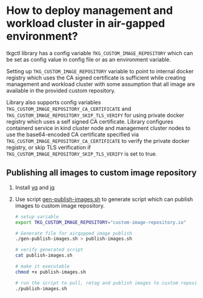 # How to deploy management and workload cluster in air-gapped environment?

tkgctl library has a config variable `TKG_CUSTOM_IMAGE_REPOSITORY` which can be set as config value in config file or as an environment variable.

Setting up `TKG_CUSTOM_IMAGE_REPOSITORY` variable to point to internal docker registry which uses the CA signed certificate is sufficient while creating management and workload cluster with some assumption that all image are available in the provided custom repository.

Library also supports config variables `TKG_CUSTOM_IMAGE_REPOSITORY_CA_CERTIFICATE` and `TKG_CUSTOM_IMAGE_REPOSITORY_SKIP_TLS_VERIFY` for using private docker registry which uses a self signed CA certificate. Library configures containerd service in kind cluster node and management cluster nodes to use the base64-encoded CA certificate specified via `TKG_CUSTOM_IMAGE_REPOSITORY_CA_CERTIFICATE` to verify the private docker registry, or skip TLS verification if `TKG_CUSTOM_IMAGE_REPOSITORY_SKIP_TLS_VERIFY` is set to true.

## Publishing all images to custom image repository

1. Install [yq](https://github.com/mikefarah/yq) and [jq](https://stedolan.github.io/jq/)
1. Use script [gen-publish-images.sh](/hack/gen-publish-images.sh) to generate script which can publish images to custom image repository.

   ```sh
   # setup variable
   export TKG_CUSTOM_IMAGE_REPOSITORY="custom-image-repository.io"

   # Generate file for airgapped image publish
   ./gen-publish-images.sh > publish-images.sh

   # verify generated script
   cat publish-images.sh

   # make it executable
   chmod +x publish-images.sh

   # run the script to pull, retag and publish images to custom repository
   ./publish-images.sh
   ```
